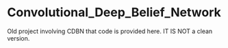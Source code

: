 # Convolutional_Deep_Belief_Network
Old project involving CDBN that code is provided here. IT IS NOT a clean version.
